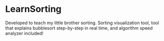 # LearnSorting
Developed to teach my little brother sorting.  Sorting visualization tool, tool that explains bubblesort step-by-step in real time, and algorithm speed analyzer included!
